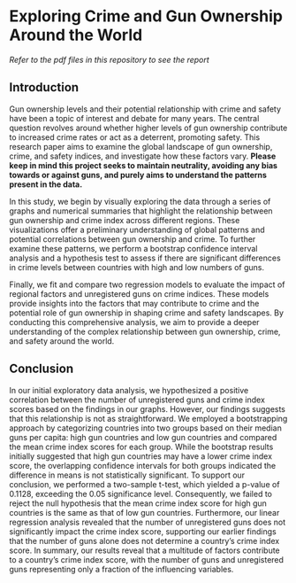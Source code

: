 # Exploring Crime and Gun Ownership Around the World
*Refer to the pdf files in this repository to see the report*

## Introduction

Gun ownership levels and their potential relationship with crime and safety have been a topic of interest and debate for many years. The central question revolves around whether higher levels of gun ownership contribute to increased crime rates or act as a deterrent, promoting safety. This research paper aims to examine the global landscape of gun ownership, crime, and safety indices, and investigate how these factors vary. **Please keep in mind this project seeks to maintain neutrality, avoiding any bias towards or against guns, and purely aims to understand the patterns present in the data.**

In this study, we begin by visually exploring the data through a series of graphs and numerical summaries that highlight the relationship between gun ownership and crime index across different regions. These visualizations offer a preliminary understanding of global patterns and potential correlations between gun ownership and crime. To further examine these patterns, we perform a bootstrap confidence interval analysis and a hypothesis test to assess if there are significant differences in crime levels between countries with high and low numbers of guns.

Finally, we fit and compare two regression models to evaluate the impact of regional factors and  unregistered guns on crime indices. These models provide insights into the factors that may contribute to crime and the potential role of gun ownership in shaping crime and safety landscapes. By conducting this comprehensive analysis, we aim to provide a deeper understanding of the complex relationship between gun ownership, crime, and safety around the world.

## Conclusion

In our initial exploratory data analysis, we hypothesized a positive correlation between the number of unregistered guns and crime index scores based on the findings in our graphs. However, our findings suggests that this relationship is not as straightforward. We employed a bootstrapping approach by categorizing countries into two groups based on their median guns per capita: high gun countries and low gun countries and compared the mean crime index scores for each group. While the bootstrap results initially suggested that high gun countries may have a lower crime index score, the overlapping confidence intervals for both groups indicated the difference in means is not statistically significant. To support our conclusion, we performed a two-sample t-test, which yielded a p-value of 0.1128, exceeding the 0.05 significance level. Consequently, we failed to reject the null hypothesis that the mean crime index score for high gun countries is the same as that of low gun countries. Furthermore, our linear regression analysis revealed that the number of unregistered guns does not significantly impact the crime index score, supporting our earlier findings that the number of guns alone does not determine a country’s crime index score. In summary, our results reveal that a multitude of factors contribute to a country’s crime index score, with the number of guns and unregistered guns representing only a fraction of the influencing variables.
